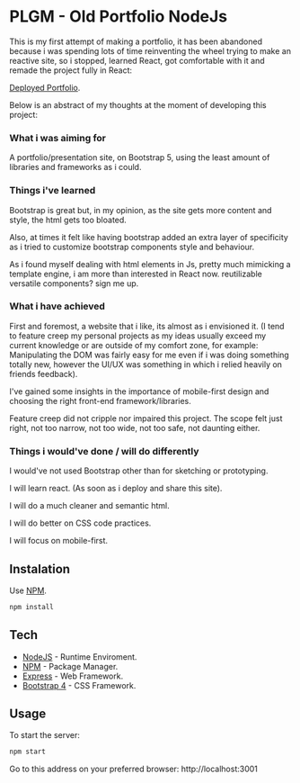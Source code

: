 # PLGM - Old Portfolio NodeJs 

This is my first attempt of making a portfolio, it has been abandoned because i was spending lots of time reinventing the wheel trying to make an reactive site, so i stopped, learned React, got comfortable with it and remade the project fully in React:

[Deployed Portfolio](https://portfolio-lucascn21.vercel.app).

Below is an abstract of my thoughts at the moment of developing this project:

### What i was aiming for

A portfolio/presentation site, on Bootstrap 5, using the least amount of libraries and frameworks as i could.

### Things i've learned
Bootstrap is great but, in my opinion, as the site gets more content and style, the html gets too bloated.

Also, at times it felt like having bootstrap added an extra layer of specificity as i tried to customize bootstrap components style and behaviour.

As i found myself dealing with html elements in Js, pretty much mimicking a template engine, i am more than interested in React now. reutilizable versatile components? sign me up.

### What i have achieved
First and foremost, a website that i like, its almost as i envisioned it. (I tend to feature creep my personal projects as my ideas usually exceed my current knowledge or are outside of my comfort zone, for example: 
Manipulating the DOM was fairly easy for me even if i was doing something totally new, however the UI/UX was something in which i relied heavily on friends feedback).

I've gained some insights in the importance of mobile-first design and choosing the right front-end framework/libraries.

Feature creep did not cripple nor impaired this project. The scope felt just right, not too narrow, not too wide, not too safe, not daunting either.

### Things i would've done / will do differently
I would've not used Bootstrap other than for sketching or prototyping. 

I will learn react. (As soon as i deploy and share this site).

I will do a much cleaner and semantic html. 

I will do better on CSS code practices. 

I will focus on mobile-first.
 

## Instalation
Use [NPM](https://www.npmjs.com).
```bash
npm install
```

## Tech

* [NodeJS](https://nodejs.org/en/) -  Runtime Enviroment.
* [NPM](https://www.npmjs.com) - Package Manager.
* [Express](https://expressjs.com) - Web Framework.
* [Bootstrap 4](https://getbootstrap.com) - CSS Framework.

## Usage
To start the server:
```python
npm start
```

Go to this address on your preferred browser:
http://localhost:3001
